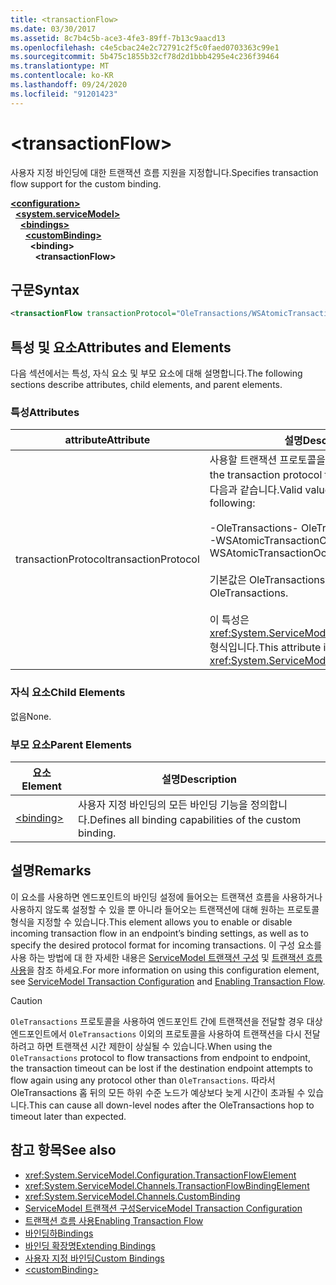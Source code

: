 ```yaml
---
title: <transactionFlow>
ms.date: 03/30/2017
ms.assetid: 8c7b4c5b-ace3-4fe3-89ff-7b13c9aacd13
ms.openlocfilehash: c4e5cbac24e2c72791c2f5c0faed0703363c99e1
ms.sourcegitcommit: 5b475c1855b32cf78d2d1bbb4295e4c236f39464
ms.translationtype: MT
ms.contentlocale: ko-KR
ms.lasthandoff: 09/24/2020
ms.locfileid: "91201423"
---
```

# \<transactionFlow>

<span data-ttu-id="6f03d-101">사용자 지정 바인딩에 대한 트랜잭션 흐름 지원을 지정합니다.</span><span class="sxs-lookup"><span data-stu-id="6f03d-101">Specifies transaction flow support for the custom binding.</span></span>  
  
[**\<configuration>**](../configuration-element.md)\
&nbsp;&nbsp;[**\<system.serviceModel>**](system-servicemodel.md)\
&nbsp;&nbsp;&nbsp;&nbsp;[**\<bindings>**](bindings.md)\
&nbsp;&nbsp;&nbsp;&nbsp;&nbsp;&nbsp;[**\<customBinding>**](custombinding.md)\
&nbsp;&nbsp;&nbsp;&nbsp;&nbsp;&nbsp;&nbsp;&nbsp;**\<binding>**\
&nbsp;&nbsp;&nbsp;&nbsp;&nbsp;&nbsp;&nbsp;&nbsp;&nbsp;&nbsp;**\<transactionFlow>**  
  
## <a name="syntax"></a><span data-ttu-id="6f03d-102">구문</span><span class="sxs-lookup"><span data-stu-id="6f03d-102">Syntax</span></span>  
  
```xml  
<transactionFlow transactionProtocol="OleTransactions/WSAtomicTransactionOctober2004" />
```  
  
## <a name="attributes-and-elements"></a><span data-ttu-id="6f03d-103">특성 및 요소</span><span class="sxs-lookup"><span data-stu-id="6f03d-103">Attributes and Elements</span></span>  

 <span data-ttu-id="6f03d-104">다음 섹션에서는 특성, 자식 요소 및 부모 요소에 대해 설명합니다.</span><span class="sxs-lookup"><span data-stu-id="6f03d-104">The following sections describe attributes, child elements, and parent elements.</span></span>  
  
### <a name="attributes"></a><span data-ttu-id="6f03d-105">특성</span><span class="sxs-lookup"><span data-stu-id="6f03d-105">Attributes</span></span>  
  
|<span data-ttu-id="6f03d-106">attribute</span><span class="sxs-lookup"><span data-stu-id="6f03d-106">Attribute</span></span>|<span data-ttu-id="6f03d-107">설명</span><span class="sxs-lookup"><span data-stu-id="6f03d-107">Description</span></span>|  
|---------------|-----------------|  
|<span data-ttu-id="6f03d-108">transactionProtocol</span><span class="sxs-lookup"><span data-stu-id="6f03d-108">transactionProtocol</span></span>|<span data-ttu-id="6f03d-109">사용할 트랜잭션 프로토콜을 지정합니다.</span><span class="sxs-lookup"><span data-stu-id="6f03d-109">Specifies the transaction protocol to be used.</span></span> <span data-ttu-id="6f03d-110">유효한 값은 다음과 같습니다.</span><span class="sxs-lookup"><span data-stu-id="6f03d-110">Valid values include the following:</span></span><br /><br /> <span data-ttu-id="6f03d-111">-OleTransactions</span><span class="sxs-lookup"><span data-stu-id="6f03d-111">-   OleTransactions</span></span><br /><span data-ttu-id="6f03d-112">-WSAtomicTransactionOctober2004</span><span class="sxs-lookup"><span data-stu-id="6f03d-112">-   WSAtomicTransactionOctober2004</span></span><br /><br /> <span data-ttu-id="6f03d-113">기본값은 OleTransactions입니다.</span><span class="sxs-lookup"><span data-stu-id="6f03d-113">The default is OleTransactions.</span></span><br /><br /> <span data-ttu-id="6f03d-114">이 특성은 <xref:System.ServiceModel.TransactionProtocol> 형식입니다.</span><span class="sxs-lookup"><span data-stu-id="6f03d-114">This attribute is of type <xref:System.ServiceModel.TransactionProtocol>.</span></span>|  
  
### <a name="child-elements"></a><span data-ttu-id="6f03d-115">자식 요소</span><span class="sxs-lookup"><span data-stu-id="6f03d-115">Child Elements</span></span>  

 <span data-ttu-id="6f03d-116">없음</span><span class="sxs-lookup"><span data-stu-id="6f03d-116">None.</span></span>  
  
### <a name="parent-elements"></a><span data-ttu-id="6f03d-117">부모 요소</span><span class="sxs-lookup"><span data-stu-id="6f03d-117">Parent Elements</span></span>  
  
|<span data-ttu-id="6f03d-118">요소</span><span class="sxs-lookup"><span data-stu-id="6f03d-118">Element</span></span>|<span data-ttu-id="6f03d-119">설명</span><span class="sxs-lookup"><span data-stu-id="6f03d-119">Description</span></span>|  
|-------------|-----------------|  
|[\<binding>](bindings.md)|<span data-ttu-id="6f03d-120">사용자 지정 바인딩의 모든 바인딩 기능을 정의합니다.</span><span class="sxs-lookup"><span data-stu-id="6f03d-120">Defines all binding capabilities of the custom binding.</span></span>|  
  
## <a name="remarks"></a><span data-ttu-id="6f03d-121">설명</span><span class="sxs-lookup"><span data-stu-id="6f03d-121">Remarks</span></span>  

 <span data-ttu-id="6f03d-122">이 요소를 사용하면 엔드포인트의 바인딩 설정에 들어오는 트랜잭션 흐름을 사용하거나 사용하지 않도록 설정할 수 있을 뿐 아니라 들어오는 트랜잭션에 대해 원하는 프로토콜 형식을 지정할 수 있습니다.</span><span class="sxs-lookup"><span data-stu-id="6f03d-122">This element allows you to enable or disable incoming transaction flow in an endpoint’s binding settings, as well as to specify the desired protocol format for incoming transactions.</span></span> <span data-ttu-id="6f03d-123">이 구성 요소를 사용 하는 방법에 대 한 자세한 내용은 [ServiceModel 트랜잭션 구성](../../../wcf/feature-details/servicemodel-transaction-configuration.md) 및 [트랜잭션 흐름 사용](../../../wcf/feature-details/enabling-transaction-flow.md)을 참조 하세요.</span><span class="sxs-lookup"><span data-stu-id="6f03d-123">For more information on using this configuration element, see [ServiceModel Transaction Configuration](../../../wcf/feature-details/servicemodel-transaction-configuration.md) and [Enabling Transaction Flow](../../../wcf/feature-details/enabling-transaction-flow.md).</span></span>  
  
> [!CAUTION]
> <span data-ttu-id="6f03d-124">`OleTransactions` 프로토콜을 사용하여 엔드포인트 간에 트랜잭션을 전달할 경우 대상 엔드포인트에서 `OleTransactions` 이외의 프로토콜을 사용하여 트랜잭션을 다시 전달하려고 하면 트랜잭션 시간 제한이 상실될 수 있습니다.</span><span class="sxs-lookup"><span data-stu-id="6f03d-124">When using the `OleTransactions` protocol to flow transactions from endpoint to endpoint, the transaction timeout can be lost if the destination endpoint attempts to flow again using any protocol other than `OleTransactions`.</span></span> <span data-ttu-id="6f03d-125">따라서 OleTransactions 홉 뒤의 모든 하위 수준 노드가 예상보다 늦게 시간이 초과될 수 있습니다.</span><span class="sxs-lookup"><span data-stu-id="6f03d-125">This can cause all down-level nodes after the OleTransactions hop to timeout later than expected.</span></span>  
  
## <a name="see-also"></a><span data-ttu-id="6f03d-126">참고 항목</span><span class="sxs-lookup"><span data-stu-id="6f03d-126">See also</span></span>

- <xref:System.ServiceModel.Configuration.TransactionFlowElement>
- <xref:System.ServiceModel.Channels.TransactionFlowBindingElement>
- <xref:System.ServiceModel.Channels.CustomBinding>
- [<span data-ttu-id="6f03d-127">ServiceModel 트랜잭션 구성</span><span class="sxs-lookup"><span data-stu-id="6f03d-127">ServiceModel Transaction Configuration</span></span>](../../../wcf/feature-details/servicemodel-transaction-configuration.md)
- [<span data-ttu-id="6f03d-128">트랜잭션 흐름 사용</span><span class="sxs-lookup"><span data-stu-id="6f03d-128">Enabling Transaction Flow</span></span>](../../../wcf/feature-details/enabling-transaction-flow.md)
- [<span data-ttu-id="6f03d-129">바인딩하</span><span class="sxs-lookup"><span data-stu-id="6f03d-129">Bindings</span></span>](../../../wcf/bindings.md)
- [<span data-ttu-id="6f03d-130">바인딩 확장명</span><span class="sxs-lookup"><span data-stu-id="6f03d-130">Extending Bindings</span></span>](../../../wcf/extending/extending-bindings.md)
- [<span data-ttu-id="6f03d-131">사용자 지정 바인딩</span><span class="sxs-lookup"><span data-stu-id="6f03d-131">Custom Bindings</span></span>](../../../wcf/extending/custom-bindings.md)
- [\<customBinding>](custombinding.md)
